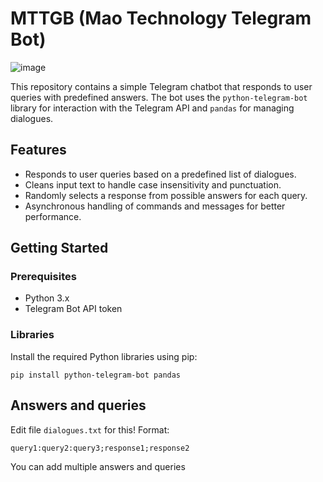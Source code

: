 # MTTGB (Mao Technology Telegram Bot)

![image](https://github.com/maoarbuz/MTTGB/assets/137228787/86bbde7e-98cc-4e8f-b628-8554b09291df)


This repository contains a simple Telegram chatbot that responds to user queries with predefined answers. The bot uses the `python-telegram-bot` library for interaction with the Telegram API and `pandas` for managing dialogues.

## Features

- Responds to user queries based on a predefined list of dialogues.
- Cleans input text to handle case insensitivity and punctuation.
- Randomly selects a response from possible answers for each query.
- Asynchronous handling of commands and messages for better performance.

## Getting Started

### Prerequisites

- Python 3.x
- Telegram Bot API token

### Libraries

Install the required Python libraries using pip:

```pip install python-telegram-bot pandas```

## Answers and queries

Edit file ```dialogues.txt``` for this!
Format: 

```query1:query2:query3;response1;response2```

You can add multiple answers and queries
